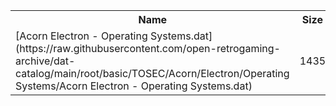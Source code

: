 <table>
<tr><th>Name</th><th>Size</th></tr>
<tr><td>
[Acorn Electron - Operating Systems.dat](https://raw.githubusercontent.com/open-retrogaming-archive/dat-catalog/main/root/basic/TOSEC/Acorn/Electron/Operating Systems/Acorn Electron - Operating Systems.dat)
</td><td>1435</td></tr>
</table>
